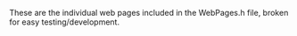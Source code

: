 These are the individual web pages included in the WebPages.h file, broken for easy testing/development.
